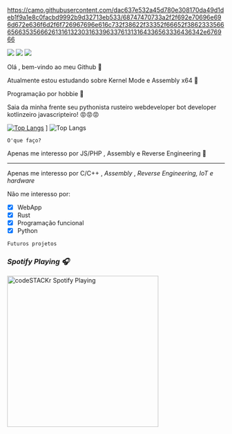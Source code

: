 https://camo.githubusercontent.com/dac637e532a45d780e308170da49d1deb1f9a1e8c0facbd9992b9d32713eb533/68747470733a2f2f692e70696e696d672e636f6d2f6f726967696e616c732f38622f33352f66652f38623335666566353566626131613230316339633761313164336563336436342e676966

![](https://camo.githubusercontent.com/148783fad0b4f453e725a2f29dfc35a1b2875669839aec46c39b240fa8873652/68747470733a2f2f696d672e736869656c64732e696f2f62616467652f2d4a6176615363726970742d4637423933453f7374796c653d666c61742d737175617265266c6f676f3d6a617661736372697074266c6f676f436f6c6f723d666666) ![](https://camo.githubusercontent.com/50fb800859c28c2b54c2a205a9ff91a04d87751dc0132380a78a30c746d3307f/68747470733a2f2f696d672e736869656c64732e696f2f62616467652f2d4e6f64652e6a732d3433383533643f7374796c653d666c61742d737175617265266c6f676f3d4e6f64652e6a73266c6f676f436f6c6f723d7768697465) ![](https://komarev.com/ghpvc/?username=Viruszinnn)




Olá , bem-vindo ao meu Github 👋

Atualmente estou estudando sobre Kernel Mode e Assembly x64 🙇                                    

Programação por hobbie 🙏

Saia da minha frente seu pythonista rusteiro webdeveloper bot developer kotlinzeiro javascripteiro! 😡😡😡





[![Top Langs](https://github-readme-stats.vercel.app/api/top-langs/?username=viruszinnn&show_icons=true&theme=dark)](https://github.com/viruszinnn/github-readme-stats) ] ![Top Langs](https://github-readme-stats.vercel.app/api?username=viruszinnn&show_icons=true&theme=dark)

```
O'que faço?
```
Apenas me interesso por JS/PHP , Assembly e Reverse Engineering 🧐
***

Apenas me interesso por C/C++ , _Assembly_ , _Reverse Engineering, IoT e hardware_ 

Não me interesso por:

- [x] WebApp
- [x] Rust
- [x] Programação funcional
- [x] Python

```
Futuros projetos
```

### *Spotify Playing :headphones:*

<img src="https://now-playing-codeSTACKr.vercel.app/api/spotify-playing" alt="codeSTACKr Spotify Playing" width="350" />


